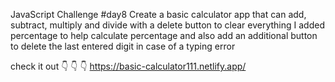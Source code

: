 JavaScript Challenge #day8
Create a basic calculator app that can add, subtract, multiply and divide with a delete button to clear everything 
I added percentage to help calculate percentage and also add an additional button to delete the last entered digit in case of a typing error 

check it out 👇 👇 👇 
https://basic-calculator111.netlify.app/
